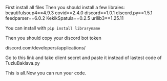 First install all files
Then you should install a few libraies:
beautifulsoup4==4.9.3
covid==2.4.0
discord==1.0.1
discord.py==1.5.1
feedparser==6.0.2
KekikSpatula==0.2.5
urllib3==1.25.11

You can install with `pip install libraryname`

Then you should copy your discord bot token 

discord.com/developers/applications/

Go to this link and take client secret and paste it instead of lastest code of TuzluBaklava.py

This is all.Now you can run your code.
